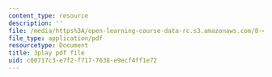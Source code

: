 ```yaml
---
content_type: resource
description: ''
file: /media/https%3A/open-learning-course-data-rc.s3.amazonaws.com/8-422-atomic-and-optical-physics-ii-spring-2013/c00717c3e7f2f7177638e9ecf4ff1e72_8NiJSP-iE74.pdf
file_type: application/pdf
resourcetype: Document
title: 3play pdf file
uid: c00717c3-e7f2-f717-7638-e9ecf4ff1e72
---
```

